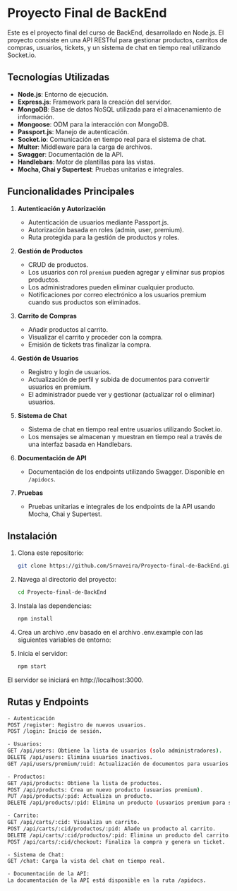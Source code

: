 # Proyecto Final de BackEnd

Este es el proyecto final del curso de BackEnd, desarrollado en Node.js. El proyecto consiste en una API RESTful para gestionar productos, carritos de compras, usuarios, tickets, y un sistema de chat en tiempo real utilizando Socket.io.

## Tecnologías Utilizadas

- **Node.js**: Entorno de ejecución.
- **Express.js**: Framework para la creación del servidor.
- **MongoDB**: Base de datos NoSQL utilizada para el almacenamiento de información.
- **Mongoose**: ODM para la interacción con MongoDB.
- **Passport.js**: Manejo de autenticación.
- **Socket.io**: Comunicación en tiempo real para el sistema de chat.
- **Multer**: Middleware para la carga de archivos.
- **Swagger**: Documentación de la API.
- **Handlebars**: Motor de plantillas para las vistas.
- **Mocha, Chai y Supertest**: Pruebas unitarias e integrales.

## Funcionalidades Principales

1. **Autenticación y Autorización**
   - Autenticación de usuarios mediante Passport.js.
   - Autorización basada en roles (admin, user, premium).
   - Ruta protegida para la gestión de productos y roles.

2. **Gestión de Productos**
   - CRUD de productos.
   - Los usuarios con rol `premium` pueden agregar y eliminar sus propios productos.
   - Los administradores pueden eliminar cualquier producto.
   - Notificaciones por correo electrónico a los usuarios premium cuando sus productos son eliminados.

3. **Carrito de Compras**
   - Añadir productos al carrito.
   - Visualizar el carrito y proceder con la compra.
   - Emisión de tickets tras finalizar la compra.

4. **Gestión de Usuarios**
   - Registro y login de usuarios.
   - Actualización de perfil y subida de documentos para convertir usuarios en premium.
   - El administrador puede ver y gestionar (actualizar rol o eliminar) usuarios.

5. **Sistema de Chat**
   - Sistema de chat en tiempo real entre usuarios utilizando Socket.io.
   - Los mensajes se almacenan y muestran en tiempo real a través de una interfaz basada en Handlebars.

6. **Documentación de API**
   - Documentación de los endpoints utilizando Swagger. Disponible en `/apidocs`.

7. **Pruebas**
   - Pruebas unitarias e integrales de los endpoints de la API usando Mocha, Chai y Supertest.

## Instalación

1. Clona este repositorio:

    ```bash
    git clone https://github.com/Srnaveira/Proyecto-final-de-BackEnd.git
2. Navega al directorio del proyecto:
    ```bash
    cd Proyecto-final-de-BackEnd
3. Instala las dependencias:
    ```bash
    npm install
4. Crea un archivo .env basado en el archivo .env.example con las siguientes variables de entorno:

5. Inicia el servidor:
    ```bash
    npm start
El servidor se iniciará en http://localhost:3000.

## Rutas y Endpoints
 ```bash
 - Autenticación
POST /register: Registro de nuevos usuarios.
POST /login: Inicio de sesión.

- Usuarios:
GET /api/users: Obtiene la lista de usuarios (solo administradores).
DELETE /api/users: Elimina usuarios inactivos.
GET /api/users/premium/:uid: Actualización de documentos para usuarios premium.

- Productos:
GET /api/products: Obtiene la lista de productos.
POST /api/products: Crea un nuevo producto (usuarios premium).
PUT /api/products/:pid: Actualiza un producto.
DELETE /api/products/:pid: Elimina un producto (usuarios premium para sus productos, admin para todos).

- Carrito:
GET /api/carts/:cid: Visualiza un carrito.
POST /api/carts/:cid/productos/:pid: Añade un producto al carrito.
DELETE /api/carts/:cid/productos/:pid: Elimina un producto del carrito.
POST /api/carts/:cid/checkout: Finaliza la compra y genera un ticket.

- Sistema de Chat:
GET /chat: Carga la vista del chat en tiempo real.

 - Documentación de la API:
La documentación de la API está disponible en la ruta /apidocs.

